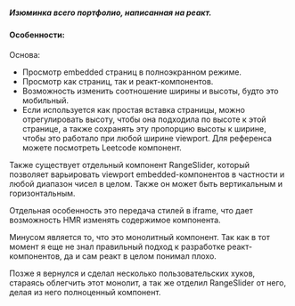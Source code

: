 ##### Изюминка всего портфолио, написанная на реакт.

#### Особенности:

Основа:

- Просмотр embedded страниц в полноэкранном режиме.
- Просмотр как страниц, так и реакт-компонентов.
- Возможность изменить соотношение ширины и высоты, будто это мобильный.
- Если используется как простая вставка страницы, можно отрегулировать высоту, чтобы она подходила по высоте к этой странице, а также сохранять эту пропорцию высоты к ширине, чтобы это работало при любой ширине viewport. Для референса можете посмотреть Leetcode компонент.

Также существует отдельный компонент RangeSlider, который позволяет варьировать viewport embedded-компонентов в частности и любой диапазон чисел в целом. Также он может быть вертикальным и горизонтальным.

Отдельная особенность это передача стилей в iframe, что дает возможность HMR изменять содержимое компонента.

Минусом является то, что это монолитный компонент. Так как в тот момент я еще не знал правильный подход к разработке реакт-компонентов, да и сам реакт в целом понимал плохо.

Позже я вернулся и сделал несколько пользовательских хуков, стараясь облегчить этот монолит, а так же отделил RangeSlider от него, делая из него полноценный компонент.
